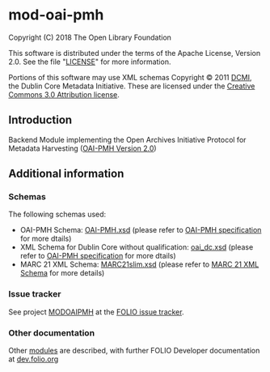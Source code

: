 # mod-oai-pmh
Copyright (C) 2018 The Open Library Foundation

This software is distributed under the terms of the Apache License,
Version 2.0. See the file "[LICENSE](LICENSE)" for more information.


Portions of this software may use XML schemas Copyright © 2011 [DCMI](http://dublincore.org/), the Dublin Core Metadata Initiative. These are licensed under the [Creative Commons 3.0 Attribution license](http://creativecommons.org/licenses/by/3.0/).

## Introduction

Backend Module implementing the Open Archives Initiative Protocol for Metadata Harvesting ([OAI-PMH Version 2.0](http://www.openarchives.org/OAI/openarchivesprotocol.html))

## Additional information
### Schemas
The following schemas used:
 + OAI-PMH Schema: [OAI-PMH.xsd](http://www.openarchives.org/OAI/2.0/OAI-PMH.xsd) (please refer to [OAI-PMH specification](http://www.openarchives.org/OAI/openarchivesprotocol.html#OAIPMHschema) for more dtails)
 + XML Schema for Dublin Core without qualification: [oai_dc.xsd](http://www.openarchives.org/OAI/2.0/oai_dc.xsd) (please refer to [OAI-PMH specification](http://www.openarchives.org/OAI/openarchivesprotocol.html#dublincore) for more dtails)
 + MARC 21 XML Schema: [MARC21slim.xsd](http://www.loc.gov/standards/marcxml/schema/MARC21slim.xsd) (please refer to [MARC 21 XML Schema](http://www.loc.gov/standards/marcxml/) for more details)


### Issue tracker

See project [MODOAIPMH](https://issues.folio.org/browse/MODOAIPMH)
at the [FOLIO issue tracker](https://dev.folio.org/guidelines/issue-tracker).

### Other documentation

Other [modules](https://dev.folio.org/source-code/#server-side) are described,
with further FOLIO Developer documentation at
[dev.folio.org](https://dev.folio.org/)
